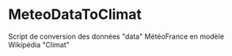 # MeteoDataToClimat
Script de conversion des données "data" MétéoFrance en modèle Wikipédia "Climat"
